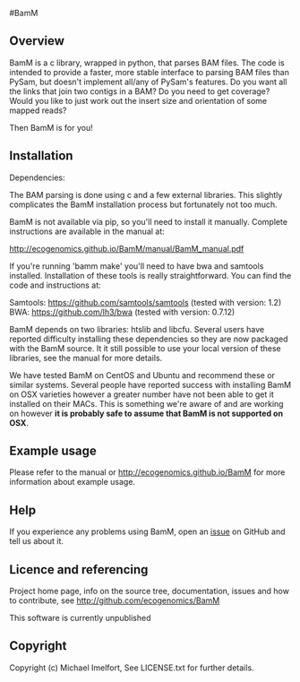 #BamM

## Overview

BamM is a c library, wrapped in python, that parses BAM files.
The code is intended to provide a faster, more stable interface to parsing BAM files than PySam, but doesn't implement all/any of PySam's features.
Do you want all the links that join two contigs in a BAM? Do you need to get coverage? Would you like to just work out the insert size and orientation of some mapped reads?

Then BamM is for you!

## Installation

Dependencies:

The BAM parsing is done using c and a few external libraries. This slightly complicates the BamM installation process but fortunately not too much.

BamM is not available via pip, so you'll need to install it manually. Complete instructions are available in the manual at:

http://ecogenomics.github.io/BamM/manual/BamM_manual.pdf

If you're running 'bamm make' you'll need to have bwa and samtools installed. Installation of these tools is really straightforward. You can find the code and instructions at:

Samtools:   https://github.com/samtools/samtools  (tested with version: 1.2)
BWA:        https://github.com/lh3/bwa            (tested with version: 0.7.12)

BamM depends on two libraries: htslib and libcfu. Several users have reported difficulty installing these dependencies so they are now packaged with the BamM source. It it still possible to use your local version of these libraries, see the manual for more details.

We have tested BamM on CentOS and Ubuntu and recommend these or similar systems. Several people have reported success with installing BamM on OSX varieties however a greater number have not been able to get it installed on their MACs. This is something we're aware of and are working on however **it is probably safe to assume that BamM is not supported on OSX**.

## Example usage

Please refer to the manual or http://ecogenomics.github.io/BamM for more information about example usage.

## Help

If you experience any problems using BamM, open an [issue](https://github.com/ecogenomics/BamM/issues) on GitHub and tell us about it.

## Licence and referencing

Project home page, info on the source tree, documentation, issues and how to contribute, see http://github.com/ecogenomics/BamM

This software is currently unpublished

## Copyright

Copyright (c) Michael Imelfort, See LICENSE.txt for further details.
